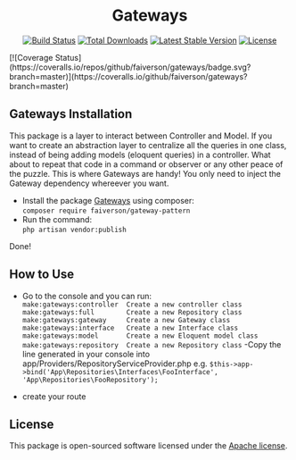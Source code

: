 <h1 align="center">Gateways</h1>
<p align="center">
<a href="https://travis-ci.org/faiverson/gateways"><img src="https://travis-ci.org/laravel/framework.svg" alt="Build Status"></a>
<a href="https://packagist.org/packages/faiverson/gateway-pattern"><img src="https://poser.pugx.org/faiverson/gateway-pattern/d/total.svg" alt="Total Downloads"></a>
<a href="https://packagist.org/packages/faiverson/gateway-pattern"><img src="https://poser.pugx.org/faiverson/gateway-pattern/v/stable.svg" alt="Latest Stable Version"></a>
<a href="https://packagist.org/packages/faiverson/gateway-pattern"><img src="https://poser.pugx.org/faiverson/gateway-pattern/license.svg" alt="License"></a>
</p>
[![Coverage Status](https://coveralls.io/repos/github/faiverson/gateways/badge.svg?branch=master)](https://coveralls.io/github/faiverson/gateways?branch=master)

## Gateways Installation

This package is a layer to interact between Controller and Model. If you want to create an abstraction layer to centralize all the queries in one class, instead of being adding models (eloquent queries) in a controller.
What about to repeat that code in a command or observer or any other peace of the puzzle. This is where Gateways are handy!
You only need to inject the Gateway dependency whereever you want.

- Install the package [Gateways](https://github.com/faiverson/gateways) using composer:<br> 
`composer require faiverson/gateway-pattern`
- Run the command: <br>
`php artisan vendor:publish`

Done!

## How to Use
- Go to the console and you can run: <br>
`
make:gateways:controller  Create a new controller class
make:gateways:full        Create a new Repository class
make:gateways:gateway     Create a new Gateway class
make:gateways:interface   Create a new Interface class
make:gateways:model       Create a new Eloquent model class
make:gateways:repository  Create a new Repository class
`
-Copy the line generated in your console into app/Providers/RepositoryServiceProvider.php
e.g. `$this->app->bind('App\Repositories\Interfaces\FooInterface', 'App\Repositories\FooRepository');
`

- create your route
## License

This package is open-sourced software licensed under the [Apache license](https://www.apache.org/licenses/LICENSE-2.0).
